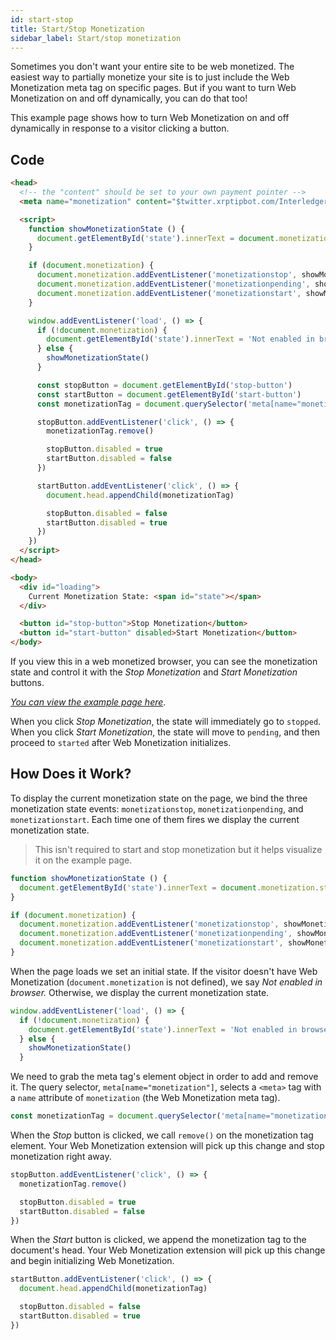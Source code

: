 ```yaml
---
id: start-stop
title: Start/Stop Monetization
sidebar_label: Start/stop monetization
---
```


Sometimes you don't want your entire site to be web monetized. The easiest way
to partially monetize your site is to just include the Web Monetization meta tag
on specific pages. But if you want to turn Web Monetization on and off
dynamically, you can do that too!

This example page shows how to turn Web Monetization on and off dynamically in
response to a visitor clicking a button.

## Code

```html
<head>
  <!-- the "content" should be set to your own payment pointer -->
  <meta name="monetization" content="$twitter.xrptipbot.com/Interledger">

  <script>
    function showMonetizationState () {
      document.getElementById('state').innerText = document.monetization.state
    }

    if (document.monetization) {
      document.monetization.addEventListener('monetizationstop', showMonetizationState)
      document.monetization.addEventListener('monetizationpending', showMonetizationState)
      document.monetization.addEventListener('monetizationstart', showMonetizationState)
    }

    window.addEventListener('load', () => {
      if (!document.monetization) {
        document.getElementById('state').innerText = 'Not enabled in browser'
      } else {
        showMonetizationState()
      }

      const stopButton = document.getElementById('stop-button')
      const startButton = document.getElementById('start-button')
      const monetizationTag = document.querySelector('meta[name="monetization"]')

      stopButton.addEventListener('click', () => {
        monetizationTag.remove()

        stopButton.disabled = true
        startButton.disabled = false
      })

      startButton.addEventListener('click', () => {
        document.head.appendChild(monetizationTag)

        stopButton.disabled = false
        startButton.disabled = true
      })
    })
  </script>
</head>

<body>
  <div id="loading">
    Current Monetization State: <span id="state"></span>
  </div>

  <button id="stop-button">Stop Monetization</button>
  <button id="start-button" disabled>Start Monetization</button>
</body>
```

If you view this in a web monetized browser, you can see the monetization state
and control it with the _Stop Monetization_ and _Start Monetization_ buttons.

[_You can view the example page here_](/examples/start-stop.html).

When you click _Stop Monetization_, the state will immediately go to `stopped`.
When you click _Start Monetization_, the state will move to `pending`, and then
proceed to `started` after Web Monetization initializes.

## How Does it Work?

To display the current monetization state on the page, we bind the
three monetization state events: `monetizationstop`, `monetizationpending`, and
`monetizationstart`. Each time one of them fires we display the current
monetization state.

> This isn't required to start and stop monetization but it helps visualize it on
> the example page.

```js
function showMonetizationState () {
  document.getElementById('state').innerText = document.monetization.state
}

if (document.monetization) {
  document.monetization.addEventListener('monetizationstop', showMonetizationState)
  document.monetization.addEventListener('monetizationpending', showMonetizationState)
  document.monetization.addEventListener('monetizationstart', showMonetizationState)
}
```

When the page loads we set an initial state. If the visitor doesn't have Web
Monetization (`document.monetization` is not defined), we say _Not enabled in
browser._ Otherwise, we display the current monetization state.

```js
window.addEventListener('load', () => {
  if (!document.monetization) {
    document.getElementById('state').innerText = 'Not enabled in browser'
  } else {
    showMonetizationState()
  }
```

We need to grab the meta tag's element object in order to add and remove it.
The query selector, `meta[name="monetization"]`, selects a `<meta>` tag with
a `name` attribute of `monetization` (the Web Monetization meta tag).

```js
const monetizationTag = document.querySelector('meta[name="monetization"]')
```

When the _Stop_ button is clicked, we call `remove()` on the monetization tag
element. Your Web Monetization extension will pick up this change and stop
monetization right away.

```js
stopButton.addEventListener('click', () => {
  monetizationTag.remove()

  stopButton.disabled = true
  startButton.disabled = false
})
```

When the _Start_ button is clicked, we append the monetization tag to the
document's head. Your Web Monetization extension will pick up this change and
begin initializing Web Monetization.

```js
startButton.addEventListener('click', () => {
  document.head.appendChild(monetizationTag)

  stopButton.disabled = false
  startButton.disabled = true
})
```
